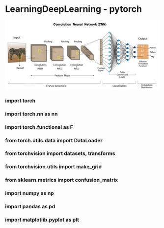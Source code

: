 # LearningDeepLearning - pytorch

![CNN](1680532048475.jpg)
### import torch
### import torch.nn as nn
### import torch.functional as F
### from torch.utils.data import DataLoader
### from torchvision import datasets, transforms
### from torchvision.utils import make_grid
### 
### from sklearn.metrics import confusion_matrix
### 
### import numpy as np
### import pandas as pd
### import matplotlib.pyplot as plt
